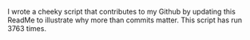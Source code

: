 I wrote a cheeky script that contributes to my Github by updating this ReadMe to illustrate why more than commits matter. This script has run 3763 times.